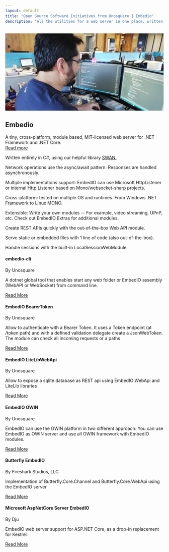 ```yaml
---
layout: default
title: "Open Source Software Initiatives from Unosquare | Embedio"
description: "All the utilities for a web server in one place, written in C#"
---
```

<div class="content-home container py-0">
    <div class="main-hero hero">
        <img src="/assets/coding-like-a-god.jpg" class="px-5" alt="EmbedIO logo" />
        <div class="hero-title title-black">
            <h2 class="text-uppercase">Embedio</h2>
            <div id="hero-label">A tiny, cross-platform, module based, MIT-licensed web server for .NET
                Framework and
                .NET Core.</div>
            <a class="link-gray" href="https://unosquare.github.io/embedio/"> Read more
            </a>
        </div>
    </div>
</div>
<div class="content-home py-0">
    <div class="facts-four-columns">
        <div class="row">
            <div class="col-6 col-lg-3">
                <p>Written entirely in C#, using our helpful library <a href="https://unosquare.github.io/swan/">SWAN.</a></p>
            </div>
            <div class="col-6 col-lg-3">
                <p>Network operations use the async/await pattern: Responses are handled
                    asynchronously.</p>
            </div>
            <div class="col-6 col-lg-3">
                <p>Multiple implementations support: EmbedIO can use Microsoft HttpListener
                    or internal Http Listener based on Mono/websocket-sharp projects.</p>
            </div>
            <div class="col-6 col-lg-3">
                <p>Cross-platform: tested on multiple OS and runtimes. From Windows .NET Framework to
                    Linux MONO.</p>
            </div>
        </div>
        <div class="row">
            <div class="col-6 col-lg-3">
                <p>Extensible: Write your own modules
                    -- For example, video streaming, UPnP, etc. Check out EmbedIO Extras for additional
                    modules.</p>
            </div>
            <div class="col-6 col-lg-3">
                <p> Create REST APIs quickly with the out-of-the-box Web API module.</p>
            </div>
            <div class="col-6 col-lg-3">
                <p>Serve static or embedded files with 1 line of code (also out-of-the-box).</p>
            </div>
            <div class="col-6 col-lg-3">
                <p>Handle sessions with the built-in LocalSessionWebModule.</p>
            </div>
        </div>
    </div>
</div>
<div class="content-home">
    <div class="row">
        <div class="col-12 col-lg-4 mb-4">
            <div class="card">
                <div class="card-body p-3">
                    <div class="card-head">
                        <h4 class="text-uppercase">embedio-cli</h4>
                        <span>By Unosquare</span>
                        <p class="author-date">
                            A dotnet global tool that enables start any web folder or EmbedIO assembly
                            (WebAPI or WebSocket) from command line.
                        </p>
                    </div>
                    <div class="calltoaction calltoaction-sm d-flex justify-content-start m-0">
                        <a href="https://github.com/unosquare/embedio-cli" class="link-blue button">
                            Read More
                        </a>
                    </div>
                </div>
            </div>
        </div>
        <div class="col-12 col-lg-4 mb-4">
            <div class="card">
                <div class="card-body p-3">
                    <div class="card-head">
                        <h4 class="text-uppercase">EmbedIO BearerToken</h4>
                        <span>By Unosquare</span>
                        <p class="author-date">
                            Allow to authenticate with a Bearer Token. It uses a Token endpoint (at
                            /token
                            path)
                            and with a defined validation delegate create a JsonWebToken. The module
                            can
                            check all incoming requests or a paths
                        </p>
                    </div>
                    <div class="calltoaction calltoaction-sm d-flex justify-content-start m-0">
                        <a href="https://www.nuget.org/packages/EmbedIO.BearerToken/" class="link-blue button">
                            Read More
                        </a>
                    </div>
                </div>
            </div>
        </div>
        <div class="col-12 col-lg-4 mb-4">
            <div class="card">
                <div class="card-body p-3">
                    <div class="card-head">
                        <h4 class="text-uppercase">EmbedIO LiteLibWebApi</h4>
                        <span>By Unosquare</span>
                        <p class="author-date">
                            Allow to expose a sqlite database as REST api using EmbedIO WebApi and
                            LiteLib
                            libraries
                        </p>
                    </div>
                    <div class="calltoaction calltoaction-sm d-flex justify-content-start m-0">
                        <a href="https://www.nuget.org/packages/EmbedIO.LiteLibWebApi/" class="link-blue button">
                            Read More
                        </a>
                    </div>
                </div>
            </div>
        </div>
        <div class="col-12 col-lg-4 mb-4">
            <div class="card">
                <div class="card-body p-3">
                    <div class="card-head">
                        <h4 class="text-uppercase">EmbedIO OWIN</h4>
                        <span>By Unosquare</span>
                        <p class="author-date">
                            EmbedIO can use the OWIN platform in two different approach:
                            You can use EmbedIO as OWIN server and use all OWIN framework with EmbedIO
                            modules.
                        </p>
                    </div>
                    <div class="calltoaction calltoaction-sm d-flex justify-content-start m-0">
                        <a href="https://www.nuget.org/packages/EmbedIO.OWIN/" class="link-blue button">
                            Read More
                        </a>
                    </div>
                </div>
            </div>
        </div>
        <div class="col-12 col-lg-4 mb-4">
            <div class="card">
                <div class="card-body p-3">
                    <div class="card-head">
                        <h4 class="text-uppercase">Butterfly EmbedIO</h4>
                        <span>By Fireshark Studios, LLC</span>
                        <p class="author-date">
                            Implementation of Butterfly.Core.Channel and Butterfly.Core.WebApi using
                            the
                            EmbedIO server
                        </p>
                    </div>
                    <div class="calltoaction calltoaction-sm d-flex justify-content-start m-0">
                        <a href="https://www.nuget.org/packages/Butterfly.EmbedIO/" class="link-blue button">
                            Read More
                        </a>
                    </div>
                </div>
            </div>
        </div>
        <div class="col-12 col-lg-4 mb-4">
            <div class="card">
                <div class="card-body p-3">
                    <div class="card-head">
                        <h4 class="text-uppercase">Microsoft AspNetCore Server EmbedIO</h4>
                        <span>By Dju</span>
                        <p class="author-date">
                            EmbedIO web server support for ASP.NET Core, as a drop-in replacement for
                            Kestrel
                        </p>
                    </div>
                    <div class="calltoaction calltoaction-sm d-flex justify-content-start m-0">
                        <a href="https://www.nuget.org/packages/Microsoft.AspNetCore.Server.EmbedIO/"
                            class="link-blue button">
                            Read More
                        </a>
                    </div>
                </div>
            </div>
        </div>
    </div>
</div>